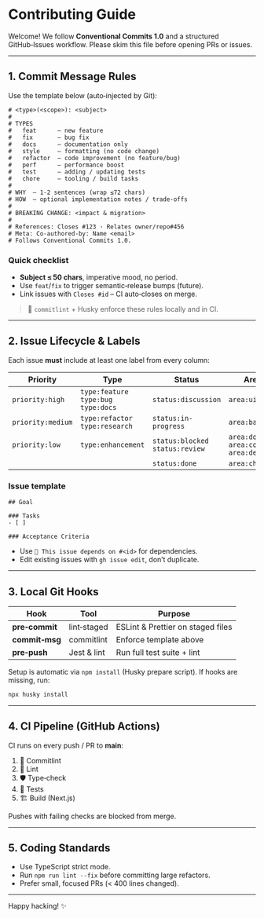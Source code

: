 # Contributing Guide

Welcome! We follow **Conventional Commits 1.0** and a structured GitHub‑Issues workflow.
Please skim this file before opening PRs or issues.

---

## 1. Commit Message Rules

Use the template below (auto‑injected by Git):

```text
# <type>(<scope>): <subject>
#
# TYPES
#   feat      – new feature
#   fix       – bug fix
#   docs      – documentation only
#   style     – formatting (no code change)
#   refactor  – code improvement (no feature/bug)
#   perf      – performance boost
#   test      – adding / updating tests
#   chore     – tooling / build tasks
#
# WHY  – 1‑2 sentences (wrap ≤72 chars)
# HOW  – optional implementation notes / trade‑offs
#
# BREAKING CHANGE: <impact & migration>
#
# References: Closes #123 · Relates owner/repo#456
# Meta: Co‑authored‑by: Name <email>
# Follows Conventional Commits 1.0.
```

### Quick checklist

* **Subject ≤ 50 chars**, imperative mood, no period.
* Use `feat`/`fix` to trigger semantic‑release bumps (future).
* Link issues with `Closes #id` – CI auto‑closes on merge.

> 🚦 `commitlint` + Husky enforce these rules locally and in CI.

---

## 2. Issue Lifecycle & Labels

Each issue **must** include at least one label from every column:

| Priority          | Type                                        | Status                              | Area                                         | Effort         |
| ----------------- | ------------------------------------------- | ----------------------------------- | -------------------------------------------- | -------------- |
| `priority:high`   | `type:feature`<br>`type:bug`<br>`type:docs` | `status:discussion`                 | `area:ui`                                    | `effort:large` |
| `priority:medium` | `type:refactor`<br>`type:research`          | `status:in-progress`                | `area:backend`                               |                |
| `priority:low`    | `type:enhancement`                          | `status:blocked`<br>`status:review` | `area:docs`<br>`area:color`<br>`area:devops` |                |
|                   |                                             | `status:done`                       | `area:chatbot`                               |                |

### Issue template

```
## Goal

### Tasks
- [ ]

### Acceptance Criteria
```

* Use `🔗 This issue depends on #<id>` for dependencies.
* Edit existing issues with `gh issue edit`, don’t duplicate.

---

## 3. Local Git Hooks

| Hook           | Tool        | Purpose                           |
| -------------- | ----------- | --------------------------------- |
| **pre‑commit** | lint‑staged | ESLint & Prettier on staged files |
| **commit‑msg** | commitlint  | Enforce template above            |
| **pre‑push**   | Jest & lint | Run full test suite + lint        |

Setup is automatic via `npm install` (Husky prepare script). If hooks are missing, run:

```bash
npx husky install
```

---

## 4. CI Pipeline (GitHub Actions)

CI runs on every push / PR to **main**:

1. 📝 Commitlint
2. 🧹 Lint
3. 🛡️  Type‑check
4. 🧪 Tests
5. 🏗️  Build (Next.js)

Pushes with failing checks are blocked from merge.

---

## 5. Coding Standards

* Use TypeScript strict mode.
* Run `npm run lint --fix` before committing large refactors.
* Prefer small, focused PRs (< 400 lines changed).

---

Happy hacking! ✨
